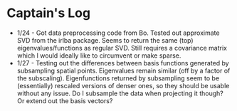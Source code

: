 # Captain's Log

- 1/24 - Got data preprocessing code from Bo. Tested out approximate SVD from the irlba package. Seems to return the same (top) eigenvalues/functions as regular SVD. Still requires a covariance matrix which I would ideally like to circumvent or make sparse.
- 1/27 - Testing out the differences between basis functions generated by subsampling spatial points. Eigenvalues remain similar (off by a factor of the subscaling). Eigenfunctions returned by subsampling seem to be (essentially) rescaled versions of denser ones, so they should be usable without any issue. Do I subsample the data when projecting it though? Or extend out the basis vectors?